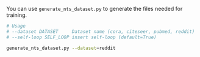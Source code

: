 You can use `generate_nts_dataset.py` to generate the files needed for training.

```bash
# Usage
# --dataset DATASET     Dataset name (cora, citeseer, pubmed, reddit)
# --self-loop SELF_LOOP insert self-loop (default=True)

generate_nts_dataset.py --dataset=reddit
```
